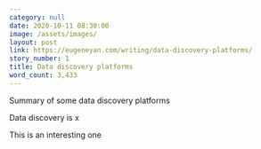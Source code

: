 ```yaml
---
category: null
date: 2020-10-11 08:30:00
image: /assets/images/
layout: post
link: https://eugeneyan.com/writing/data-discovery-platforms/
story_number: 1
title: Data discovery platforms
word_count: 3,433
---
```


Summary of some data discovery platforms

Data discovery is x

This is an interesting one


